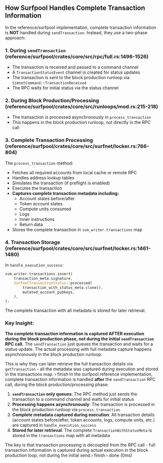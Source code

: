 ## How Surfpool Handles Complete Transaction Information

In the reference/surfpool implementation, complete transaction information is **NOT** handled during `sendTransaction`. Instead, they use a two-phase approach:

### 1. **During `sendTransaction` (reference/surfpool/crates/core/src/rpc/full.rs:1496-1526)**
   - The transaction is received and passed to a command channel
   - A `TransactionStatusEvent` channel is created for status updates
   - The transaction is sent to the block production runloop via `SimnetCommand::TransactionReceived`
   - The RPC waits for initial status via the status channel

### 2. **During Block Production/Processing (reference/surfpool/crates/core/src/runloops/mod.rs:215-218)**
   - The transaction is processed asynchronously in `process_transaction`
   - This happens in the block production runloop, not directly in the RPC call

### 3. **Complete Transaction Processing (reference/surfpool/crates/core/src/surfnet/locker.rs:766-804)**
   The `process_transaction` method:
   - Fetches all required accounts from local cache or remote RPC
   - Handles address lookup tables
   - Simulates the transaction (if preflight is enabled)
   - Executes the transaction
   - **Captures complete transaction metadata including:**
     - Account states before/after
     - Token account states
     - Compute units consumed
     - Logs
     - Inner instructions
     - Return data
   - Stores the complete transaction in `svm_writer.transactions` map

### 4. **Transaction Storage (reference/surfpool/crates/core/src/surfnet/locker.rs:1461-1480)**
   In `handle_execution_success`:
   ```rust
   svm_writer.transactions.insert(
       transaction_meta.signature,
       SurfnetTransactionStatus::processed(
           transaction_with_status_meta.clone(),
           mutated_account_pubkeys,
       ),
   );
   ```
   The complete transaction with all metadata is stored for later retrieval.

### Key Insight:
**The complete transaction information is captured AFTER execution during the block production phase, not during the initial `sendTransaction` RPC call.** The `sendTransaction` just queues the transaction and waits for a status update. The actual processing with full metadata capture happens asynchronously in the block production runloop.

This is why they can later retrieve the full transaction details via `getTransaction` - all the metadata was captured during execution and stored in the transactions map.
› finish
In the surfpool reference implementation, complete transaction information is handled **after** the `sendTransaction` RPC call, during the block production/processing phase:

1. **`sendTransaction` only queues**: The RPC method just sends the transaction to a command channel and waits for initial status
2. **Processing happens asynchronously**: The transaction is processed in the block production runloop via `process_transaction`
3. **Complete metadata captured during execution**: All transaction details (account states before/after, token accounts, logs, compute units, etc.) are captured in `handle_execution_success`
4. **Stored for later retrieval**: The complete `TransactionWithStatusMeta` is stored in the `transactions` map with all metadata

The key is that transaction processing is decoupled from the RPC call - full transaction information is captured during actual execution in the block production loop, not during the initial send.› finish › done (0ms)
